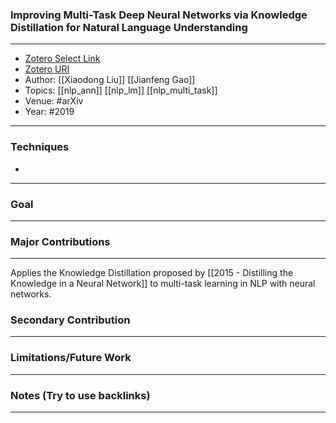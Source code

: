 ### Improving Multi-Task Deep Neural Networks via Knowledge Distillation for Natural Language Understanding
---
- [Zotero Select Link](zotero://select/groups/2480461/items/SVWUGFJF)
- [Zotero URI](https://www.zotero.org/groups/2480461/items/SVWUGFJF)
- Author: [[Xiaodong Liu]] [[Jianfeng Gao]]
- Topics: [[nlp_ann]] [[nlp_lm]] [[nlp_multi_task]]
- Venue: #arXiv 
- Year: #2019
---
### Techniques
- 
---
### Goal
---
### Major Contributions
---
Applies the Knowledge Distillation proposed by [[2015 - Distilling the Knowledge in a Neural Network]] to multi-task learning in NLP with neural networks.


### Secondary Contribution
---
### Limitations/Future Work
---
### Notes (Try to use backlinks)
---